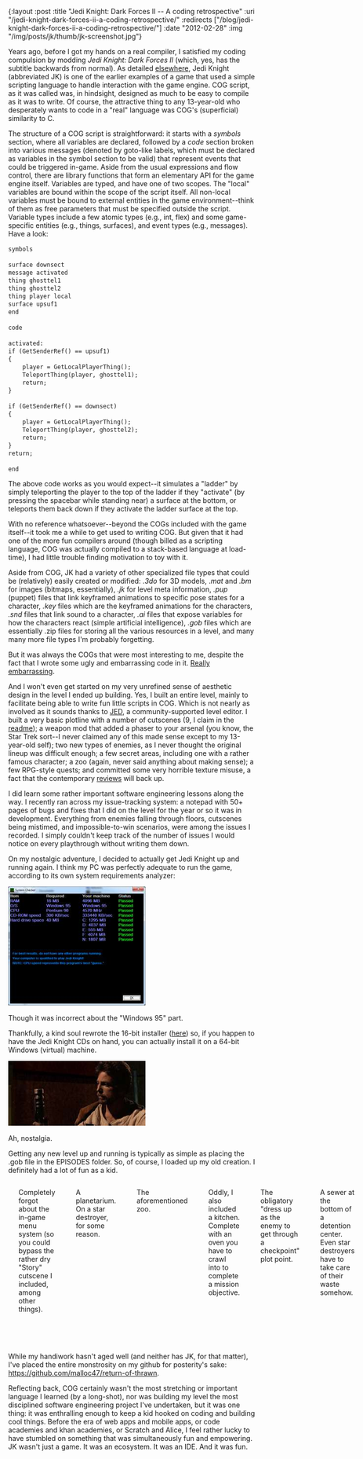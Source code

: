 {:layout :post
 :title "Jedi Knight: Dark Forces II -- A coding retrospective"
 :uri "/jedi-knight-dark-forces-ii-a-coding-retrospective/"
 :redirects ["/blog/jedi-knight-dark-forces-ii-a-coding-retrospective/"]
 :date "2012-02-28"
 :img "/img/posts/jk/thumb/jk-screenshot.jpg"}

Years ago, before I got my hands on a real compiler, I satisfied my
coding compulsion by modding *Jedi Knight: Dark Forces II* (which,
yes, has the subtitle backwards from normal). As detailed
[elsewhere][1], Jedi Knight (abbreviated JK) is one of the earlier
examples of a game that used a simple scripting language to handle
interaction with the game engine. COG script, as it was called was, in
hindsight, designed as much to be easy to compile as it was to write.
Of course, the attractive thing to any 13-year-old who desperately
wants to code in a "real" language was COG's (superficial) similarity
to C.

The structure of a COG script is straightforward: it starts with a
*symbols* section, where all variables are declared, followed
by a *code* section broken into various messages (denoted by
goto-like labels, which must be declared as variables in the symbol
section to be valid) that represent events that could be triggered
in-game.  Aside from the usual expressions and flow control, there are
library functions that form an elementary API for the game engine
itself. Variables are typed, and have one of two scopes. The "local"
variables are bound within the scope of the script itself.  All
non-local variables must be bound to external entities in the game
environment--think of them as free parameters that must be specified
outside the script. Variable types include a few atomic types (e.g.,
int, flex) and some game-specific entities (e.g., things, surfaces),
and event types (e.g., messages). Have a look:

    symbols

    surface downsect
    message activated
    thing ghosttel1
    thing ghosttel2
    thing player local
    surface upsuf1
    end

    code

    activated:
    if (GetSenderRef() == upsuf1)
    {
	    player = GetLocalPlayerThing();
	    TeleportThing(player, ghosttel1);
	    return;
    }

    if (GetSenderRef() == downsect)
    {
	    player = GetLocalPlayerThing();
	    TeleportThing(player, ghosttel2);
	    return;
    }
    return;

    end

The above code works as you would expect--it simulates a "ladder" by
simply teleporting the player to the top of the ladder if they
"activate" (by pressing the spacebar while standing near) a surface at
the bottom, or teleports them back down if they activate the ladder
surface at the top.

With no reference whatsoever--beyond the COGs included with the game
itself--it took me a while to get used to writing COG. But given that
it had one of the more fun compilers around (though billed as a
scripting language, COG was actually compiled to a stack-based
language at load-time), I had little trouble finding motivation to toy
with it.

Aside from COG, JK had a variety of other specialized file types that
could be (relatively) easily created or modified: .*3do* for 3D
models, .*mat* and *.bm* for images (bitmaps, essentially), *.jk* for
level meta information, *.pup* (puppet) files that link keyframed
animations to specific pose states for a character, *.key* files which
are the keyframed animations for the characters, *.snd* files that
link sound to a character, *.ai* files that expose variables for how
the characters react (simple artificial intelligence), *.gob* files
which are essentially .zip files for storing all the various resources
in a level, and many many more file types I'm probably forgetting.

But it was always the COGs that were most interesting to me, despite the fact that I wrote some ugly and embarrassing code in it. [Really embarrassing][7].

And I won't even get started on my very unrefined sense of aesthetic
design in the level I ended up building. Yes, I built an entire level,
mainly to facilitate being able to write fun little scripts in
COG. Which is not nearly as involved as it sounds thanks to [JED][3],
a community-supported level editor. I built a very basic plotline with
a number of cutscenes (9, I claim in the [readme][4]); a weapon mod
that added a phaser to your arsenal (you know, the Star Trek sort--I
never claimed any of this made sense except to my 13-year-old self);
two new types of enemies, as I never thought the original lineup was
difficult enough; a few secret areas, including one with a rather
famous character; a zoo (again, never said anything about making
sense); a few RPG-style quests; and committed some very horrible
texture misuse, a fact that the contemporary [reviews][5] will back
up.

I did learn some rather important software engineering lessons along
the way. I recently ran across my issue-tracking system: a notepad
with 50+ pages of bugs and fixes that I did on the level for the year
or so it was in development. Everything from enemies falling through
floors, cutscenes being mistimed, and impossible-to-win scenarios,
were among the issues I recorded. I simply couldn't keep track of the
number of issues I would notice on every playthrough without writing
them down.

On my nostalgic adventure, I decided to actually get Jedi Knight up
and running again. I think my PC was perfectly adequate to run the
game, according to its own system requirements analyzer:

<div class="centered">

<a href="/img/posts/jk/jk-analyzer.png"><img src="/img/posts/jk/thumb/jk-analyzer.jpg" alt="Analyzer" width="280" height="242" /></a>
<p>Though it was incorrect about the "Windows 95" part.</p>

</div>

Thankfully, a kind soul rewrote the 16-bit installer ([here][6]) so,
if you happen to have the Jedi Knight CDs on hand, you can actually
install it on a 64-bit Windows (virtual) machine.

<div class="centered">

<a href="/img/posts/jk/jk-screenshot.png"><img src="/img/posts/jk/thumb/jk-screenshot.jpg" alt="Cinematic Screenshot" width="280" height="132" /></a>
<p>Ah, nostalgia.</p>

</div>

Getting any new level up and running is typically as simple as placing the .gob file in the EPISODES folder. So, of course, I loaded up my old creation. I definitely had a lot of fun as a kid.

<div class="columns">

<a href="/img/posts/jk/002.png"><img src="/img/posts/jk/thumb/002.jpg" alt="Screenshot 1" width="280" height="175" /></a>
<p>Completely forgot about the in-game menu system (so you could bypass
the rather dry "Story" cutscene I included, among other things).</p>

<a href="/img/posts/jk/007.png"><img src="/img/posts/jk/thumb/007.jpg" alt="Screenshot 2" width="280" height="175" /></a>
<p>A planetarium. On a star destroyer, for some reason.</p>

<a href="/img/posts/jk/008.png"><img src="/img/posts/jk/thumb/008.jpg" alt="Screenshot 3" width="280" height="175" /></a>
<p>The aforementioned zoo.</p>

<a href="/img/posts/jk/011.png"><img src="/img/posts/jk/thumb/011.jpg" alt="Screenshot 4" width="280" height="175" /></a>
<p>Oddly, I also included a kitchen. Complete with an oven you have to
crawl into to complete a mission objective.</p>

<a href="/img/posts/jk/019.png"><img src="/img/posts/jk/thumb/019.jpg" alt="Screenshot 5" width="280" height="175" /></a>
<p>The obligatory "dress up as the enemy to get through a checkpoint"
plot point.</p>

<a href="/img/posts/jk/024.png"><img src="/img/posts/jk/thumb/024.jpg" alt="Screenshot 6" width="280" height="175" /></a>
<p>A sewer at the bottom of a detention center. Even star destroyers have
to take care of their waste somehow.</p>

<a href="/img/posts/jk/027.png"><img src="/img/posts/jk/thumb/027.jpg" alt="Screenshot 7" width="280" height="175" /></a>
<p>Grand Admiral Thrawn himself, wielding a phaser. And fairly deadly at
that--I died a dozen times or so before beating him.</p>

<a href="/img/posts/jk/035.png"><img src="/img/posts/jk/thumb/035.jpg" alt="Screenshot 8" width="280" height="175" /></a>
<p>Barney makes an appearance. And yes, you can obliterate him.</p>

</div>

While my handiwork hasn't aged well (and neither has JK, for that
matter), I've placed the entire monstrosity on my github for
posterity's sake: <https://github.com/malloc47/return-of-thrawn>.

Reflecting back, COG certainly wasn't the most stretching or important
language I learned (by a long-shot), nor was building my level the
most disciplined software engineering project I've undertaken, but it
was one thing: it was enthralling enough to keep a kid hooked on
coding and building cool things. Before the era of web apps and mobile
apps, or code academies and khan academies, or Scratch and Alice, I
feel rather lucky to have stumbled on something that was
simultaneously fun and empowering. JK wasn't just a game. It was an
ecosystem. It was an IDE. And it was fun.

[1]: https://www.gamasutra.com/view/feature/3233/adding_languages_to_game_engines.php
[2]: https://raw.github.com/malloc47/return-of-thrawn/master/thrawn/cog/forcefield_goal.cog
[3]: https://jkdf2.fandom.com/wiki/JED
[4]: https://raw.github.com/malloc47/return-of-thrawn/master/thrawn/readme.txt
[5]: https://tacc.massassi.net/levels/review.php?id=41
[6]: https://code.google.com/p/starwarsjediknightaltinstall/
[7]: https://raw.github.com/malloc47/return-of-thrawn/master/thrawn/cog/forcefield_goal.cog
